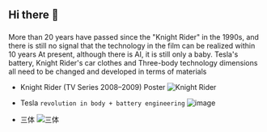 ## Hi there 👋

###

More than 20 years have passed since the "Knight Rider" in the 1990s, and there is still no signal that the technology in the film can be realized within 10 years At present, although there is AI, it is still only a baby. Tesla's battery, Knight Rider's car clothes and Three-body technology dimensions all need to be changed and developed in terms of materials

* Knight Rider (TV Series 2008–2009) Poster
![Knight Rider](https://user-images.githubusercontent.com/49482363/188314094-26af7feb-5cb4-4d22-929e-be4d15878368.png)

* Tesla `revolution in body + battery engineering`
![image](https://user-images.githubusercontent.com/49482363/188314358-daeeee62-6f40-43ef-94d8-b87dd70c2057.png)

* 三体
![三体](https://imgslim.geekpark.net/uploads/image/file/3b/36/3b3670390b2945f65910db2a02032af6.jpg)
